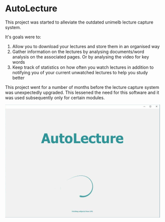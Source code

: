 # AutoLecture
This project was started to alleviate the outdated unimelb lecture capture system.

It's goals were to:
1. Allow you to download your lectures and store them in an organised way
2. Gather information on the lectures by analysing documents/word analysis on the associated pages. Or by analysing the video for key words
3. Keep track of statistics on how often you watch lectures in addition to notifying you of your current unwatched lectures to help you study better

This project went for a number of months before the lecture capture system was unexpectedly upgraded. This lessened the need for this software and it was used subsequently only for certain modules.

![Image of Yaktocat](https://github.com/caelan-a/AutoLecture/blob/master/autolec.png)



